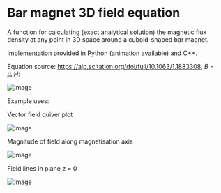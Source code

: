 # Bar magnet 3D field equation

A function for calculating (exact analytical solution) the magnetic flux density at any point in 3D space around a cuboid-shaped bar magnet.

Implementation provided in Python (animation available) and C++.

Equation source: https://aip.scitation.org/doi/full/10.1063/1.1883308, *B* = *μ₀H*:

![image](https://user-images.githubusercontent.com/72615977/131226057-69e2015e-91b9-48d5-9103-98dfb1240190.png)

Example uses:

Vector field quiver plot

![image](https://user-images.githubusercontent.com/72615977/131226330-36e791c6-2c75-4849-9562-995684f13749.png)

Magnitude of field along magnetisation axis

![image](https://user-images.githubusercontent.com/72615977/131226237-1eb8ee42-de5c-4942-b5cf-573ea5bcf0c1.png)

Field lines in plane z = 0

![image](https://user-images.githubusercontent.com/72615977/131257284-02079799-6d92-45be-925a-5ae99fbb28c2.png)

